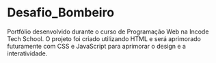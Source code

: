 # Desafio_Bombeiro
Portfólio desenvolvido durante o curso de Programação Web na Incode Tech School. O projeto foi criado utilizando HTML e será aprimorado futuramente com CSS e JavaScript para aprimorar o design e a interatividade.
